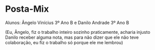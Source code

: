 # Posta-Mix

Alunos: Ângelo Vinícius 3º Ano B e Danilo Andrade 3º Ano B

(Eu, Ângelo, fiz o trabalho inteiro sozinho praticamente, acharia injusto Danilo receber alguma nota, mas para não dizer que ele não teve colaboração, eu fiz o trabalho só porque ele me lembrou)
